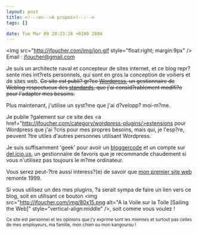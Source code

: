 ```yaml
--- 
layout: post
title: <!--:en-->A propos<!--:-->
tags: []

date: Tue Mar 09 20:23:28 +0100 2004
---
```


<img src="http://jfoucher.com/img/jon.gif style="float:right; margin:9px" />
Email : <a href="mailto:jfoucher@gmail.com">jfoucher@gmail.com</a>

Je suis un architecte naval et concepteur de sites internet, et ce blog repr?sente mes int?rets personnels, qui sont en gros la conception de voiliers et de sites web.
<s>Ce site est publi? gr?ce   <a href="http://wordpress.org" title="Plateforme s?mantique de publication personnelle">Wordpress</a>, un gestionnaire de Weblog respectueux des <a href="http://openweb.eu.org/articles/pourquoi_standards/" title="Pourquoi respecter les standards du web">standards</a>, que j'ai consid?rablement modifi?e pour l'adapter   mes besoins.</s>

Plus maintenant, j'utilise un syst?me que j'ai d?velopp? moi-m?me.

Je publie ?galement sur ce site des <a href="http://jfoucher.com/category/wordpress-plugins/>extensions pour Wordpress</a> que j'ai ?cris pour mes propres besoins, mais qui, je l'esp?re, peuvent ?tre utiles   d'autres personnes utilisant Wordpress.

Je suis suffisamment 'geek' pour avoir un <a href="http://travis.kroh.net/blogger_decoder/?code=B4%20d%2B%2B%20t%2B%20k%20s%2B%20u-%20f%20i-%20o%2B%20x--%20e%20l-%20c--">bloggercode</a> et un compte sur <a href="http://del.icio.us">del.icio.us</a>, un gestionnaire de favoris que je recommande chaudement si vous n'utilisez pas toujours le m?me ordinateur.

Vous serez peut-?tre aussi interess?(e) de savoir que <a href="http://web.archive.org/web/*/http://perso.wanadoo.fr/foucher.yacht.design">mon premier site web</a> remonte   1999.

Si vous utilisez un des mes plugins, ?a serait sympa de faire un lien vers ce blog, soit en utilisant ce bouton <img src="http://jfoucher.com/img/80x15.png alt="A la Voile sur la Toile [Sailing the Web]" style="vertical-align:middle" />, soit comme vous voulez !

<small>Ce site est personnel et les opinions que j'y exprime sont les miennes et surtout pas celles de mes employeurs, ma famille, mon chien ou mon kangourou !</small>

